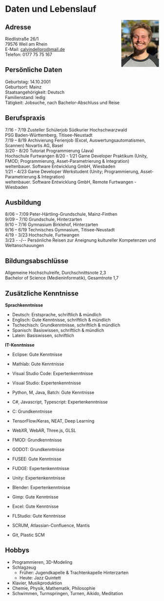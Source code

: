 # Daten und Lebenslauf

<img src="Calvin1.jpeg" style="float: right; width: 24.5%;" />

## Adresse

Riedlistraße 26/1  
79576 Weil am Rhein  
E-Mail: calvindelloro@mail.de  
Telefon: 0177 75 75 167

## Persönliche Daten

Geburtstag: 14.10.2001  
Geburtsort: Mainz  
Staatsangehörigkeit: Deutsch  
Familienstand: ledig  
Tätigkeit: Jobsuche, nach Bachelor-Abschluss und Reise

## Berufspraxis

7/16 - 7/19 Zusteller Schülerjob Südkurier Hochschwarzwald  
PSG Baden-Württemberg, Titisee-Neustadt  
7/19 – 8/19 Archivierung Ferienjob (Excel, Auswertungsautomatismen, Scannen)
Novartis AG, Basel  
3/20 - 8/20 Tutoriat Programmierung (Java)  
Hochschule Furtwangen
8/20 - 1/21 Game Developer Praktikum (Unity, FMOD; Programmierung, Asset-Parametrierung & Integration)  
weltenbauer. Software Entwicklung GmbH, Wiesbaden  
1/21 - 4/23 Game Developer Werkstudent (Unity; Programmierung, Asset-Parametrierung & Integration)  
weltenbauer. Software Entwicklung GmbH, Remote Furtwangen - Wiesbaden

## Ausbildung

8/06 – 7/09 Peter-Härtling-Grundschule, Mainz-Finthen  
9/09 – 7/10 Grundschule, Hinterzarten  
9/10 – 7/16 Gymnasium Birklehof, Hinterzarten  
9/16 – 6/19 Technisches Gymnasium, Titisee-Neustadt  
4/19 - 3/23 Hochschule, Furtwangen  
3/23 - -/-- Persönliche Reisen zur Aneignung kultureller Kompetenzen und Weltanschauungen

## Bildungsabschlüsse

Allgemeine Hochschulreife, Durchschnittsnote 2,3  
Bachelor of Science (Medieninformatik), Gesamtnote 1,7

## Zusätzliche Kenntnisse

**Sprachkenntnisse**

- Deutsch: Erstsprache, schriftlich & mündlich
- Englisch: Gute Kenntnisse, schriftlich & mündlich
- Tschechisch: Grundkenntnisse, schriftlich & mündlich
- Spanisch: Basiswissen, schriftlich & mündlich
- Latein: Basiswissen, schriftlich

**IT-Kenntnisse**

- Eclipse: Gute Kenntnisse
- Mathlab: Gute Kenntnisse
- Visual Studio Code: Expertenkenntnisse
- Visual Studio: Expertenkenntnisse
- Python, M, Java, Batch: Gute Kenntnisse
- C#, Javascript, Typescript: Expertenkenntnisse
- C: Grundkenntnisse

- TensorFlow/Keras, NEAT, Deep Learning
- WebXR, WebAR, Three.js, GLSL

- FMOD: Grundkenntnisse
- GODOT: Grundkenntnisse
- FUSEE: Gute Kenntnisse
- FUDGE: Expertenkenntnisse
- Unity: Expertenkenntnisse
- Blender: Expertenkenntnisse
- Gimp: Gute Kenntnisse
- Excel: Gute Kenntnisse
- FLStudio: Gute Kenntnisse

- SCRUM, Atlassian-Confluence, Mantis
- Git, Plastic SCM

## Hobbys

- Programmieren, 3D-Modeling
- Schlagzeug
  - Früher: Jugendkapelle & Trachtenkapelle Hinterzarten
  - Heute: Jazz Quintett
- Klavier, Musikproduktion
- Chemie, Physik, Mathematik, Philosophie
- Schwimmen, Turmspringen, Turnen, Aikido, Meditation
